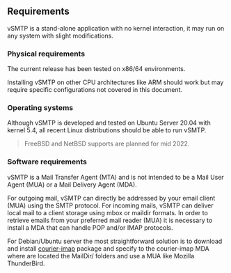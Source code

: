 ## Requirements

vSMTP is a stand-alone application with no kernel interaction, it may run on any system with slight modifications.

### Physical requirements

The current release has been tested on x86/64 environments.

Installing vSMTP on other CPU architectures like ARM should work but may require specific configurations not covered in this document.

### Operating systems

Although vSMTP is developed and tested on Ubuntu Server 20.04 with kernel 5.4, all recent Linux distributions should be able to run vSMTP.

> FreeBSD and NetBSD supports are planned for mid 2022.

### Software requirements

vSMTP is a Mail Transfer Agent (MTA) and is not intended to be a Mail User Agent (MUA) or a Mail Delivery Agent (MDA).

For outgoing mail, vSMTP can directly be addressed by your email client (MUA) using the SMTP protocol. For incoming mails, vSMTP can deliver local mail to a client storage using mbox or maildir formats. In order to retrieve emails from your preferred mail reader (MUA) it is necessary to install a MDA that can handle POP and/or IMAP protocols.

For Debian/Ubuntu server the most straightforward solution is to download and install [courier-imap] package and specify to the courier-imap MDA where are located the MailDir/ folders and use a MUA like Mozilla ThunderBird.

[courier-imap]: https://packages.debian.org/search?keywords=courier-imap